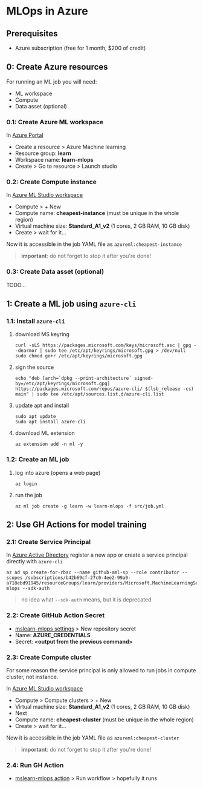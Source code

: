 # MLOps in Azure

## Prerequisites

* Azure subscription (free for 1 month, $200 of credit)

## 0: Create Azure resources

For running an ML job you will need:

* ML workspace
* Compute
* Data asset (optional)

### 0.1: Create Azure ML workspace

In [Azure Portal](https://portal.azure.com/) 

* Create a resource > Azure Machine learning
* Resource group: **learn**
* Workspace name: **learn-mlops**
* Create > Go to resource > Launch studio

### 0.2: Create Compute instance

In [Azure ML Studio workspace](https://ml.azure.com/?tid=6571d690-b42e-4b19-90e7-d85b945aa165&wsid=/subscriptions/b42b69cf-27c0-4ee2-99a0-a718ebd91945/resourceGroups/learn/providers/Microsoft.MachineLearningServices/workspaces/mlops)

* Compute > + New
* Compute name: **cheapest-instance** (must be unique in the whole region)
* Virtual machine size: **Standard_A1_v2** (1 cores, 2 GB RAM, 10 GB disk)
* Create > wait for it...

Now it is accessible in the job YAML file as `azureml:cheapest-instance`

> **important**: do not forget to stop it after you're done!

### 0.3: Create Data asset (optional)

TODO...

## 1: Create a ML job using `azure-cli`

### 1.1: Install `azure-cli`

1. download MS keyring
    ```
    curl -sLS https://packages.microsoft.com/keys/microsoft.asc | gpg --dearmor | sudo tee /etc/apt/keyrings/microsoft.gpg > /dev/null
    sudo chmod go+r /etc/apt/keyrings/microsoft.gpg
    ```
2. sign the source
    ```
    echo "deb [arch=`dpkg --print-architecture` signed-by=/etc/apt/keyrings/microsoft.gpg] https://packages.microsoft.com/repos/azure-cli/ $(lsb_release -cs) main" | sudo tee /etc/apt/sources.list.d/azure-cli.list
    ```

3. update apt and install
    ```
    sudo apt update
    sudo apt install azure-cli
    ```

4. download ML extension
    ```
    az extension add -n ml -y
    ```

### 1.2: Create an ML job

1. log into azure (opens a web page)

    ```
    az login
    ```

2. run the job
    ```
    az ml job create -g learn -w learn-mlops -f src/job.yml
    ```

## 2: Use GH Actions for model training

### 2.1: Create Service Principal

In [Azure Active Directory](https://portal.azure.com/#view/Microsoft_AAD_IAM/ActiveDirectoryMenuBlade/~/RegisteredApps) register a new app or create a service principal directly with `azure-cli`

```
az ad sp create-for-rbac --name github-aml-sp --role contributor --scopes /subscriptions/b42b69cf-27c0-4ee2-99a0-a718ebd91945/resourceGroups/learn/providers/Microsoft.MachineLearningServices/workspaces/learn-mlops --sdk-auth
```

> no idea what `--sdk-auth` means, but it is deprecated

### 2.2: Create GitHub Action Secret

* [mslearn-mlops settings](https://github.com/ficinator/mslearn-mlops/settings/secrets/actions) > New repository secret
* Name: **AZURE_CREDENTIALS**
* Secret: **\<output from the previous command\>**

### 2.3: Create Compute cluster

For some reason the service principal is only allowed to run jobs in compute cluster, not instance.

In [Azure ML Studio workspace](https://ml.azure.com/?tid=6571d690-b42e-4b19-90e7-d85b945aa165&wsid=/subscriptions/b42b69cf-27c0-4ee2-99a0-a718ebd91945/resourceGroups/learn/providers/Microsoft.MachineLearningServices/workspaces/mlops)

* Compute > Compute clusters > + New
* Virtual machine size: **Standard_A1_v2** (1 cores, 2 GB RAM, 10 GB disk)
* Next
* Compute name: **cheapest-cluster** (must be unique in the whole region)
* Create > wait for it...

Now it is accessible in the job YAML file as `azureml:cheapest-cluster`

> **important**: do not forget to stop it after you're done!

### 2.4: Run GH Action

* [mslearn-mlops action](https://github.com/ficinator/mslearn-mlops/actions/workflows/02-manual-trigger-job.yml) > Run workflow > hopefully it runs
